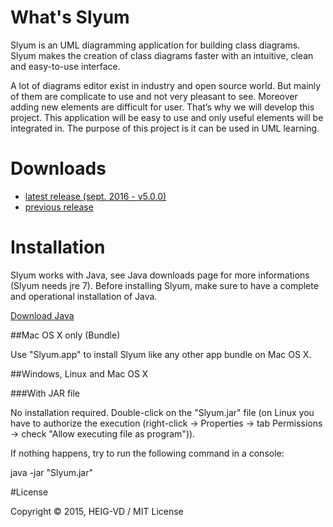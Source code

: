 # What's Slyum
Slyum is an UML diagramming application for building class diagrams. Slyum makes the creation of class diagrams faster with an intuitive, clean and easy-to-use interface.

A lot of diagrams editor exist in industry and open source world. But mainly of them are complicate to use and not very pleasant to see. Moreover adding new elements are difficult for user. That’s why we will develop this project. This application will be easy to use and only useful elements will be integrated in. The purpose of this project is it can be used in UML learning.

# Downloads
* [latest release (sept. 2016 - v5.0.0)](https://drive.google.com/folderview?id=0B8LiFU0_u3AZdTRPY0JKallDRm8&usp=sharing)
* [previous release ](https://drive.google.com/folderview?id=0B8LiFU0_u3AZTTZsd2V4cXNGZkU&usp=sharing )

# Installation

Slyum works with Java, see Java downloads page for more informations (Slyum needs jre 7). Before installing Slyum, make sure to have a complete and operational installation of Java. 

[Download Java ](http://www.oracle.com/technetwork/java/javase/downloads/index.html)

##Mac OS X only (Bundle)

Use "Slyum.app" to install Slyum like any other app bundle on Mac OS X. 

##Windows, Linux and Mac OS X

###With JAR file

No installation required. Double-click on the "Slyum.jar" file (on Linux you have to authorize the execution (right-click -> Properties -> tab Permissions -> check "Allow executing file as program")). 

If nothing happens, try to run the following command in a console: 

java -jar "Slyum.jar" 

#License

Copyright © 2015, HEIG-VD / MIT License
